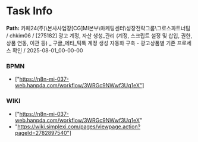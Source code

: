 # Task Info

**Path:** 카페24(주)\본사사업장\[CG]MI본부\마케팅센터\성장전략그룹\그로스파트너팀 / chkim06 / [275182] 광고 계정, 자산 생성_관리 (계정, 스크립트 설정 및 삽입, 권한, 상품 연동, 이관 등) _ 구글_메타_틱톡 계정 생성 자동화 구축 - 광고상품별 기존 프로세스 확인 / 2025-08-01_00-00-00

### BPMN
- ["https://n8n-mi-037-web.hanpda.com/workflow/3WRGc9NWwf3Uq1eX"]

### WIKI
- ["https://n8n-mi-037-web.hanpda.com/workflow/3WRGc9NWwf3Uq1eX"
- "https://wiki.simplexi.com/pages/viewpage.action?pageId=2782897540"]

